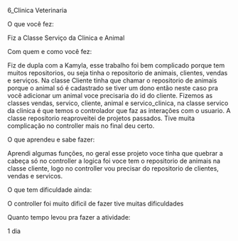 
6_Clinica Veterinaria

O que você fez:

  Fiz a Classe Serviço da Clinica e Animal
  
Com quem e como você fez:
   
   Fiz de dupla com a Kamyla, esse trabalho foi bem complicado porque tem muitos repositorios, ou seja tinha o repositorio de animais,        clientes, vendas e serviços.
   Na classe Cliente tinha que chamar o repositorio de animais porque o animal só é cadastrado se tiver um dono então neste caso pra você    adicionar um animal voce precisaria do id do cliente.
   Fizemos as classes vendas, servico, cliente, animal e servico_clinica, na classe servico da clinica é que temos o controlador que faz      as interações com o usuario. A classe repositorio reaproveitei de projetos passados.
   Tive muita complicação no controller mais no final deu certo.
   
O que aprendeu e sabe fazer:

  Aprendi algumas funções, no geral esse projeto voce tinha que quebrar a cabeça só no controller 
  a logica foi voce tem o repositorio de animais na classe cliente, logo no controller vou precisar do repositorio de clientes, vendas e     servicos.

O que tem dificuldade ainda:
   
   O controller foi muito dificil de fazer tive muitas dificuldades

Quanto tempo levou pra fazer a atividade:

   1 dia
